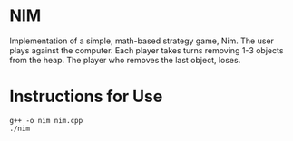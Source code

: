 # NIM

Implementation of a simple, math-based strategy game, Nim. The user plays against the computer. Each player takes turns removing 1-3 objects from the heap. The player who removes the last object, loses.

# Instructions for Use

``` 
g++ -o nim nim.cpp
./nim
```
